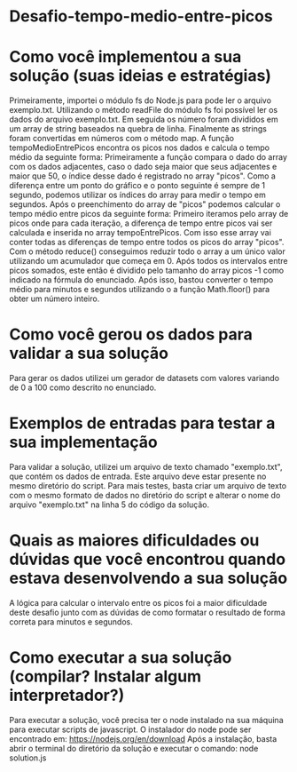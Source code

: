 # Desafio-tempo-medio-entre-picos 


# Como você implementou a sua solução (suas ideias e estratégias)
Primeiramente, importei o módulo fs do Node.js para pode ler o arquivo exemplo.txt.
Utilizando o método readFile do módulo fs foi possível ler os dados do arquivo exemplo.txt. Em seguida os número foram divididos em um array de string baseados na quebra de linha. Finalmente as strings foram convertidas em números com o método map.
A função tempoMedioEntrePicos encontra os picos nos dados e calcula o tempo médio da seguinte forma:
Primeiramente a função compara o dado do array com os dados adjacentes, caso o dado seja maior que seus adjacentes e maior que 50, o índice desse dado é registrado no array "picos". Como a diferença entre um ponto do gráfico e o ponto seguinte é sempre de 1 segundo, podemos utilizar os índices do array para medir o tempo em segundos.
Após o preenchimento do array de "picos" podemos calcular o tempo médio entre picos da seguinte forma:
Primeiro iteramos pelo array de picos onde para cada iteração, a diferença de tempo entre picos vai ser calculada e inserida no array tempoEntrePicos. Com isso esse array vai conter todas as diferenças de tempo entre todos os picos do array "picos".
Com o método reduce() conseguimos reduzir todo o array a um único valor utilizando um acumulador que começa em 0. Após todos os intervalos entre picos somados, este então é dividido pelo tamanho do array picos -1 como indicado na fórmula do enunciado.
Após isso, bastou converter o tempo médio para minutos e segundos utilizando o a função Math.floor() para obter um número inteiro.


# Como você gerou os dados para validar a sua solução
Para gerar os dados utilizei um gerador de datasets com valores variando de 0 a 100 como descrito no enunciado.


# Exemplos de entradas para testar a sua implementação
Para validar a solução, utilizei um arquivo de texto chamado "exemplo.txt", que contém os dados de entrada. Este arquivo deve estar presente no mesmo diretório do script. Para mais testes, basta criar um arquivo de texto com o mesmo formato de dados no diretório do script e alterar o nome do arquivo "exemplo.txt" na linha 5 do código da solução.

# Quais as maiores dificuldades ou dúvidas que você encontrou quando estava desenvolvendo a sua solução

A lógica para calcular o intervalo entre os picos foi a maior dificuldade deste desafio junto com as dúvidas de como formatar o resultado de forma correta para minutos e segundos.

# Como executar a sua solução (compilar? Instalar algum interpretador?)
Para executar a solução, você precisa ter o node instalado na sua máquina para executar scripts de javascript.
O instalador do node pode ser encontrado em:
https://nodejs.org/en/download
Após a instalação, basta abrir o terminal do diretório da solução e executar o comando: node solution.js
